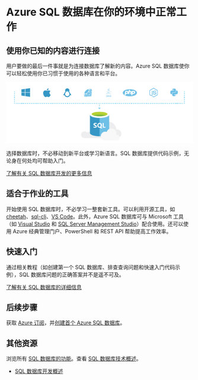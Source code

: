 <properties
   pageTitle="Azure SQL 数据库在你的环境中正常工作"
   description="了解 SQL 数据库如何提供帮助、安全和保护"
   keywords=""
   services="sql-database"
   documentationCenter=""
   authors="CarlRabeler"
   manager="jhubbard"
   editor=""/>  


<tags
   ms.service="sql-database"
   ms.devlang="NA"
   ms.topic="article"
   ms.tgt_pltfrm="NA"
   ms.workload="data-management"
   ms.date="10/13/2016"
   wacn.date="10/31/2016"
   ms.author="carlrab"/>

# Azure SQL 数据库在你的环境中正常工作

## 使用你已知的内容进行连接

用户要做的最后一件事就是为连接数据库了解新的内容。Azure SQL 数据库使你可以轻松使用你已习惯于使用的各种语言和平台。

![works-in-your-environment](./media/sql-database-works-in-your-environment/sql-database-works-in-your-environment.png)

选择数据库时，不必移动到新平台或学习新语言。SQL 数据库提供代码示例，无论身在何处均可帮助入门。

[了解有关 SQL 数据库开发的更多信息](/documentation/articles/sql-database-develop-overview/)

## 适合于作业的工具

开始使用 SQL 数据库时，不必学习一整套新工具。可以利用开源工具，如 [cheetah](https://github.com/wunderlist/cheetah)、[sql-cli](https://www.npmjs.com/package/sql-cli)、[VS Code](https://code.visualstudio.com/)。此外，Azure SQL 数据库可与 Microsoft 工具（如 [Visual Studio](https://www.visualstudio.com/visual-studio-homepage-vs.aspx) 和 [SQL Server Management Studio](https://msdn.microsoft.com/zh-cn/library/ms174173.aspx)）配合使用。还可以使用 Azure 经典管理门户、PowerShell 和 REST API 帮助提高工作效率。

## 快速入门

通过相关教程（如创建第一个 SQL 数据库、排查查询问题和快速入门代码示例），SQL 数据库问题的正确答案并不是遥不可及。

[了解有关 SQL 数据库的详细信息](/documentation/articles/sql-database-technical-overview/)

## 后续步骤

获取 [Azure 订阅](/pricing/1rmb-trial)，并[创建首个 Azure SQL 数据库](/documentation/articles/sql-database-get-started/)。

## 其他资源

浏览所有 [SQL 数据库的功能](/home/features/sql-database/)。查看 [SQL 数据库技术概述](/documentation/articles/sql-database-technical-overview/)。
* [SQL 数据库开发概述](/documentation/articles/sql-database-develop-overview/)

<!---HONumber=Mooncake_1024_2016-->